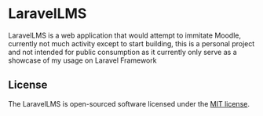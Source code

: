 # LaravelLMS

LaravelLMS is a web application that would attempt to immitate Moodle, currently not much activity except to start building, this is a personal project and not intended for public consumption as it currently only serve as a showcase of my usage on Laravel Framework

## License

The LaravelLMS is open-sourced software licensed under the [MIT license](http://opensource.org/licenses/MIT).
